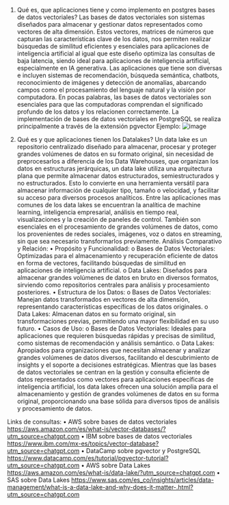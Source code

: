 1) Qué es, que aplicaciones tiene y como implemento en postgres bases de datos vectoriales?
Las bases de datos vectoriales son sistemas diseñados para almacenar y gestionar datos representados como vectores de alta dimensión. Estos vectores, matrices de números que capturan las características clave de los datos, nos permiten realizar búsquedas de similitud eficientes y esenciales para aplicaciones de inteligencia artificial al igual que este diseño optimiza las consultas de baja latencia, siendo ideal para aplicaciones de inteligencia artificial, especialmente en IA generativa.
Las aplicaciones que tiene  son diversas e incluyen sistemas de recomendación, búsqueda semántica, chatbots, reconocimiento de imágenes y detección de anomalías, abarcando campos como el procesamiento del lenguaje natural y la visión por computadora. En pocas palabras, las bases de datos vectoriales son esenciales para que las computadoras comprendan el significado profundo de los datos y los relacionen correctamente.
La implementación de bases de datos vectoriales en PostgreSQL se realiza principalmente a través de la extensión pgvector
Ejemplo:
![image](https://github.com/user-attachments/assets/3bbc23c1-a203-4a75-b391-e3fd6f63cab0)

3) Qué es y que aplicaciones tienen los Datalakes?
Un data lake es un repositorio centralizado diseñado para almacenar, procesar y proteger grandes volúmenes de datos en su formato original, sin necesidad de preprocesarlos a diferencia de los Data Warehouses, que organizan los datos en estructuras jerárquicas, un data lake utiliza una arquitectura plana que permite almacenar datos estructurados, semiestructurados y no estructurados. Esto lo convierte en una herramienta versátil para almacenar información de cualquier tipo, tamaño o velocidad, y facilitar su acceso para diversos procesos analíticos. 
Entre las aplicaciones mas comunes de los data lakes se encuentran la analítica de machine learning, inteligencia empresarial, análisis en tiempo real, visualizaciones y la creación de paneles de control. También son esenciales en el procesamiento de grandes volúmenes de datos, como los provenientes de redes sociales, imágenes, voz o datos en streaming, sin que sea necesario transformarlos previamente.
Análisis Comparativo y Relación:
•	Propósito y Funcionalidad:
o	Bases de Datos Vectoriales: Optimizadas para el almacenamiento y recuperación eficiente de datos en forma de vectores, facilitando búsquedas de similitud en aplicaciones de inteligencia artificial.
o	Data Lakes: Diseñados para almacenar grandes volúmenes de datos en bruto en diversos formatos, sirviendo como repositorios centrales para análisis y procesamiento posteriores.
•	Estructura de los Datos:
o	Bases de Datos Vectoriales: Manejan datos transformados en vectores de alta dimensión, representando características específicas de los datos originales.
o	Data Lakes: Almacenan datos en su formato original, sin transformaciones previas, permitiendo una mayor flexibilidad en su uso futuro.
•	Casos de Uso:
o	Bases de Datos Vectoriales: Ideales para aplicaciones que requieren búsquedas rápidas y precisas de similitud, como sistemas de recomendación y análisis semántico.
o	Data Lakes: Apropiados para organizaciones que necesitan almacenar y analizar grandes volúmenes de datos diversos, facilitando el descubrimiento de insights y el soporte a decisiones estratégicas.
Mientras que las bases de datos vectoriales se centran en la gestión y consulta eficiente de datos representados como vectores para aplicaciones específicas de inteligencia artificial, los data lakes ofrecen una solución amplia para el almacenamiento y gestión de grandes volúmenes de datos en su forma original, proporcionando una base sólida para diversos tipos de análisis y procesamiento de datos.

Links de consultas:
•  AWS sobre bases de datos vectoriales
https://aws.amazon.com/es/what-is/vector-databases/?utm_source=chatgpt.com
•  IBM sobre bases de datos vectoriales
https://www.ibm.com/mx-es/topics/vector-database?utm_source=chatgpt.com
•  DataCamp sobre pgvector y PostgreSQL
https://www.datacamp.com/es/tutorial/pgvector-tutorial?utm_source=chatgpt.com
•  AWS sobre Data Lakes
https://aws.amazon.com/es/what-is/data-lake/?utm_source=chatgpt.com
•  SAS sobre Data Lakes
https://www.sas.com/es_co/insights/articles/data-management/what-is-a-data-lake-and-why-does-it-matter-.html?utm_source=chatgpt.com

